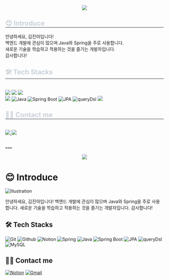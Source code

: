 <div align= "center">
    <img src="https://capsule-render.vercel.app/api?type=rect&color=0:4a5945,100:2a7434&height=120&text=welcome%20&animation=fadeIn&fontColor=ffffff&fontSize=50" />
    </div>
    <div style="text-align: left;"> 
    <h2 style="border-bottom: 1px solid #21262d; color: #c9d1d9;"> 😊 Introduce </h2>
    </div>
    <div style="text-align: left;"> 
        안녕하세요, 김진아입니다! 
        <br>백엔드 개발에 관심이 많으며 Java와 Spring을 주로 사용합니다. 
        <br>
        새로운 기술을 학습하고 적용하는 것을 즐기는 개발자입니다.
        <br>감사합니다!
    </p>
</div>
    <div style="font-weight: 700; font-size: 15px; text-align: left; color: #c9d1d9;">  </div> 
    </div>
    <div style="text-align: left;">
    <h2 style="border-bottom: 1px solid #21262d; color: #c9d1d9;"> 🛠️ Tech Stacks </h2> <br> 
    <div style="margin: ; text-align: left;" "text-align: left;"> <img src="https://img.shields.io/badge/Git-F05032?style=for-the-badge&logo=Git&logoColor=white">
          <img src="https://img.shields.io/badge/Github-181717?style=for-the-badge&logo=Github&logoColor=white">
        <img src="https://img.shields.io/badge/Notion-000000?style=for-the-badge&logo=Notion&logoColor=white"> <br/><img src="https://img.shields.io/badge/Spring-6DB33F?style=for-the-badge&logo=Spring&logoColor=white"> <img alt="Java" src ="https://img.shields.io/badge/Java-61DAFB.svg?&style=for-the-badge&logo=Java&logoColor=white"/> <img alt="Spring Boot" src ="https://img.shields.io/badge/Spring Boot-764ABC.svg?&style=for-the-badge&logo=springboot&logoColor=white"/> <img alt="JPA" src ="https://img.shields.io/badge/jpa-5A29E4.svg?&style=for-the-badge&logo=jpa&logoColor=white"/> <img alt="queryDsl" src ="https://img.shields.io/badge/querydsl-DB7093.svg?&style=for-the-badge&logo=querydsl&logoColor=white"/> <img src="https://img.shields.io/badge/MySQL-4479A1?style=for-the-badge&logo=MySQL&logoColor=white">
          </div>
    </div>
    <div style="text-align: left;">
    <h2 style="border-bottom: 1px solid #21262d; color: #c9d1d9;"> 🧑‍💻 Contact me </h2> <br> 
    <div style="text-align: left;"> <a href=https://www.notion.so/jin-a/63e055c16f2f4468ae3f78fb890e5b65> <img src="https://img.shields.io/badge/Notion-000000?style=for-the-badge&logo=Notion&logoColor=white&link=https://www.notion.so/jin-a/63e055c16f2f4468ae3f78fb890e5b65"> </a>
         <a href=mailto:oksu010@gmail.com> <img src="https://img.shields.io/badge/Gmail-EA4335?style=for-the-badge&logo=Gmail&logoColor=white&link=mailto:oksu010@gmail.com"> </a>
          </div>  <br> 
    <div style="text-align: left;">  </div> 
    </div>



    ===
<div align= "center">
    <img src="https://capsule-render.vercel.app/api?type=rect&color=0:4a5945,100:2a7434&height=120&text=welcome%20&animation=fadeIn&fontColor=ffffff&fontSize=50" />
</div>

# 😊 Introduce

![Illustration](https://via.placeholder.com/500) <!-- Illustration or Image -->

안녕하세요, 김진아입니다! 
백엔드 개발에 관심이 많으며 Java와 Spring을 주로 사용합니다. 
새로운 기술을 학습하고 적용하는 것을 즐기는 개발자입니다.
감사합니다!

## 🛠️ Tech Stacks

![Git](https://img.shields.io/badge/Git-F05032?style=for-the-badge&logo=Git&logoColor=white)
![Github](https://img.shields.io/badge/Github-181717?style=for-the-badge&logo=Github&logoColor=white)
![Notion](https://img.shields.io/badge/Notion-000000?style=for-the-badge&logo=Notion&logoColor=white)
![Spring](https://img.shields.io/badge/Spring-6DB33F?style=for-the-badge&logo=Spring&logoColor=white)
![Java](https://img.shields.io/badge/Java-61DAFB.svg?&style=for-the-badge&logo=Java&logoColor=white)
![Spring Boot](https://img.shields.io/badge/Spring%20Boot-764ABC.svg?&style=for-the-badge&logo=springboot&logoColor=white)
![JPA](https://img.shields.io/badge/jpa-5A29E4.svg?&style=for-the-badge&logo=jpa&logoColor=white)
![queryDsl](https://img.shields.io/badge/querydsl-DB7093.svg?&style=for-the-badge&logo=querydsl&logoColor=white)
![MySQL](https://img.shields.io/badge/MySQL-4479A1?style=for-the-badge&logo=MySQL&logoColor=white)

## 🧑‍💻 Contact me

[![Notion](https://img.shields.io/badge/Notion-000000?style=for-the-badge&logo=Notion&logoColor=white)](https://www.notion.so/jin-a/63e055c16f2f4468ae3f78fb890e5b65)
[![Gmail](https://img.shields.io/badge/Gmail-EA4335?style=for-the-badge&logo=Gmail&logoColor=white)](mailto:oksu010@gmail.com)

